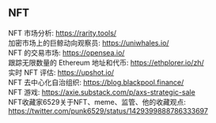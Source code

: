 ## NFT  
NFT 市场分析:  https://rarity.tools/  
加密市场上的巨鲸动向观察员:  https://uniwhales.io/  
NFT 的交易市场:  https://opensea.io/  
跟踪无限数量的 Ethereum 地址和代币:  https://ethplorer.io/zh/  
实时 NFT 评估:  https://upshot.io/  
NFT 去中心化自治组织: https://blog.blackpool.finance/  
NFT 游戏: https://axie.substack.com/p/axs-strategic-sale   
NFT收藏家6529关于NFT、meme、监管、他的收藏观点: https://twitter.com/punk6529/status/1429399888786333697  


